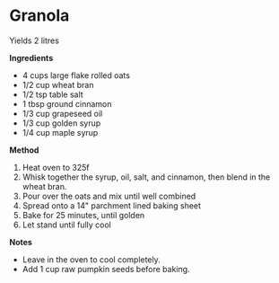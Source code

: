 # Granola

Yields 2 litres

**Ingredients**

* 4 cups large flake rolled oats
* 1/2 cup wheat bran
* 1/2 tsp table salt
* 1 tbsp ground cinnamon
* 1/3 cup grapeseed oil
* 1/3 cup golden syrup
* 1/4 cup maple syrup

**Method**

1. Heat oven to 325f
2. Whisk together the syrup, oil, salt, and cinnamon, then blend in the wheat bran.
3. Pour over the oats and mix until well combined
4. Spread onto a 14" parchment lined baking sheet
5. Bake for 25 minutes, until golden
6. Let stand until fully cool

**Notes**

* Leave in the oven to cool completely.
* Add 1 cup raw pumpkin seeds before baking. 

